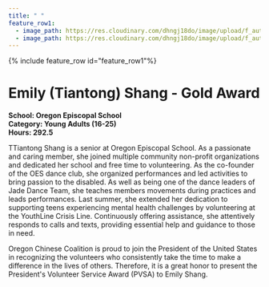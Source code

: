 ```yaml
---
title: " "
feature_row1:
  - image_path: https://res.cloudinary.com/dhngj18do/image/upload/f_auto,q_auto/v1/images/pvsa/2023_Tiantong_Shang
  - image_path: https://res.cloudinary.com/dhngj18do/image/upload/f_auto,q_auto/v1/images/activities/year_2023
---
```


{% include feature_row id="feature_row1"%}

# Emily (Tiantong) Shang - Gold Award

**School: Oregon Episcopal School**  
**Category: Young Adults (16-25)**  
**Hours: 292.5**  

TTiantong Shang is a senior at Oregon Episcopal School. As a passionate and caring member, she joined multiple community non-profit organizations and dedicated her school and free time to volunteering. As the co-founder of the OES dance club, she organized performances and led activities to bring passion to the disabled. As well as being one of the dance leaders of Jade Dance Team, she teaches members movements during practices and leads performances. Last summer, she extended her dedication to supporting teens experiencing mental health challenges by volunteering at the YouthLine Crisis Line. Continuously offering assistance, she attentively responds to calls and texts, providing essential help and guidance to those in need.

Oregon Chinese Coalition is proud to join the President of the United States in recognizing the volunteers who consistently take the time to make a difference in the lives of others. Therefore, it is a great honor to present the President's Volunteer Service Award (PVSA) to Emily Shang.

